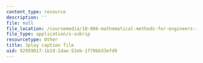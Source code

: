 ```yaml
---
content_type: resource
description: ''
file: null
file_location: /coursemedia/18-086-mathematical-methods-for-engineers-ii-spring-2006/929590171b191dae52eb1f79bb33efd9_HHwDX-3IPT0.srt
file_type: application/x-subrip
resourcetype: Other
title: 3play caption file
uid: 92959017-1b19-1dae-52eb-1f79bb33efd9
---
```

